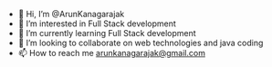 - 👋 Hi, I’m @ArunKanagarajak
- 👀 I’m interested in Full Stack development 
- 🌱 I’m currently learning Full Stack development 
- 💞️ I’m looking to collaborate on web technologies and java coding 
- 📫 How to reach me arunkanagarajak@gmail.com

<!---
ArunKanagarajak/ArunKanagarajak is a ✨ special ✨ repository because its `README.md` (this file) appears on your GitHub profile.
You can click the Preview link to take a look at your changes.
--->

